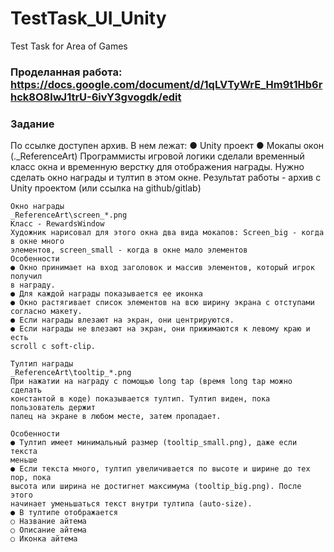 # TestTask_UI_Unity
Test Task for Area of Games  

### Проделанная работа: https://docs.google.com/document/d/1qLVTyWrE_Hm9t1Hb6rhck8O8lwJ1trU-6ivY3gvogdk/edit

### Задание
По ссылке доступен архив. В нем лежат:
● Unity проект
● Мокапы окон (.\_ReferenceArt)
Программисты игровой логики сделали временный класс окна и временную верстку
для отображения награды.
Нужно сделать окно награды и тултип в этом окне.
Результат работы - архив с Unity проектом (или ссылка на github/gitlab)

```
Окно награды
_ReferenceArt\screen_*.png
Класс - RewardsWindow
Художник нарисовал для этого окна два вида мокапов: Screen_big - когда в окне много
элементов, screen_small - когда в окне мало элементов
Особенности
● Окно принимает на вход заголовок и массив элементов, который игрок получил
в награду.
● Для каждой награды показывается ее иконка
● Окно растягивает список элементов на всю ширину экрана с отступами
согласно макету.
● Если награды влезают на экран, они центрируются.
● Если награды не влезают на экран, они прижимаются к левому краю и есть
scroll с soft-clip.

Тултип награды
_ReferenceArt\tooltip_*.png
При нажатии на награду с помощью long tap (время long tap можно сделать
константой в коде) показывается тултип. Тултип виден, пока пользователь держит
палец на экране в любом месте, затем пропадает.

Особенности
● Тултип имеет минимальный размер (tooltip_small.png), даже если текста
меньше
● Если текста много, тултип увеличивается по высоте и ширине до тех пор, пока
высота или ширина не достигнет максимума (tooltip_big.png). После этого
начинает уменьшаться текст внутри тултипа (auto-size).
● В тултипе отображается
○ Название айтема
○ Описание айтема
○ Иконка айтема
```

